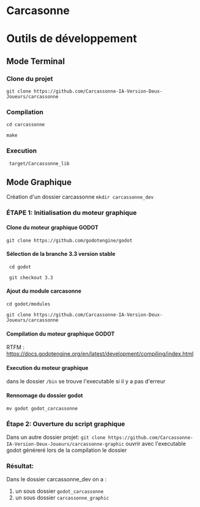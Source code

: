 # Carcasonne

# Outils de développement

## Mode Terminal 

### Clone du projet
```git clone https://github.com/Carcassonne-IA-Version-Deux-Joueurs/carcassonne```

### Compilation
```cd carcassonne```

``` make ```

### Execution
``` target/Carcassonne_lib```

## Mode Graphique
Création d'un dossier carcassonne
```mkdir carcassonne_dev```

### ÉTAPE 1: Initialisation du moteur graphique
#### Clone du moteur graphique GODOT 
``` git clone https://github.com/godotengine/godot ```

#### Sélection de la branche 3.3 version stable
``` cd godot```

``` git checkout 3.3```

#### Ajout du module carcasonne 
``` cd godot/modules ```

``` git clone https://github.com/Carcassonne-IA-Version-Deux-Joueurs/carcassonne ```

#### Compilation du moteur graphique GODOT
RTFM : https://docs.godotengine.org/en/latest/development/compiling/index.html

#### Execution du moteur graphique
dans le dossier ```/bin``` se trouve l'executable si il y a pas d'erreur

#### Rennomage du dossier godot
```mv godot godot_carcassonne```

### Étape 2: Ouverture du script graphique
Dans un autre dossier projet:
```git clone https://github.com/Carcassonne-IA-Version-Deux-Joueurs/carcassonne-graphic```
ouvrir avec l'executable godot généreré lors de la compilation le dossier

### Résultat:
Dans le dossier carcassonne_dev on a :
1. un sous dossier ```godot_carcassonne```
2. un sous dossier ```carcassonne_graphic```
